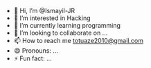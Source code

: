 - 👋 Hi, I’m @Ismayil-JR
- 👀 I’m interested in Hacking
- 🌱 I’m currently learning programming
- 💞️ I’m looking to collaborate on ...
- 📫 How to reach me totuaze2010@gmail.com
- 😄 Pronouns: ...
- ⚡ Fun fact: ...

<!---
Ismayil-JR/Ismayil-JR is a ✨ special ✨ repository because its `README.md` (this file) appears on your GitHub profile.
You can click the Preview link to take a look at your changes.
--->
